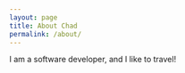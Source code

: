 ```yaml
---
layout: page
title: About Chad
permalink: /about/
---
```


I am a software developer, and I like to travel!
